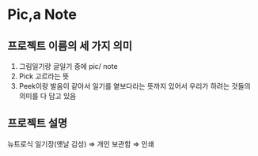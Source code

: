 # Pic,a Note
##  프로젝트 이름의 세 가지 의미
1. 그림일기랑 글일기 중에 pic/ note
2. Pick 고르라는 뜻
3. Peek이랑 발음이 같아서 일기를 옅보다라는 뜻까지 있어서 우리가 하려는 것들의 의미를 다 담고 있음
## 프로젝트 설명
뉴트로식 일기장(옛날 감성) ⇒ 개인 보관함 ⇒ 인쇄 
